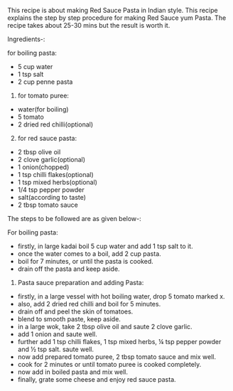 This recipe is about making Red Sauce Pasta in Indian style. This recipe explains the step by step procedure for making Red Sauce yum Pasta. The recipe takes about 25-30 mins but the result is worth it.

Ingredients-:

for boiling pasta:
* 5 cup water
* 1 tsp salt
* 2 cup penne pasta

1. for tomato puree:
* water(for boiling)
* 5 tomato
* 2 dried red chilli(optional)

2. for red sauce pasta:
* 2 tbsp olive oil
* 2 clove garlic(optional)
* 1 onion(chopped)
* 1 tsp chilli flakes(optional)
* 1 tsp mixed herbs(optional)
* 1/4 tsp pepper powder
* salt(according to taste)
* 2 tbsp tomato sauce

The steps to be followed are as given below-:

For boiling pasta:
* firstly, in large kadai boil 5 cup water and add 1 tsp salt to it.
* once the water comes to a boil, add 2 cup pasta.
* boil for 7 minutes, or until the pasta is cooked.
* drain off the pasta and keep aside.
1.  Pasta sauce preparation and adding Pasta:
* firstly, in a large vessel with hot boiling water, drop 5 tomato marked x.
* also, add 2 dried red chilli and boil for 5 minutes.
* drain off and peel the skin of tomatoes.
* blend to smooth paste, keep aside.
* in a large wok, take 2 tbsp olive oil and saute 2 clove garlic.
* add 1 onion and saute well.
* further add 1 tsp chilli flakes, 1 tsp mixed herbs, ¼ tsp pepper powder and ½ tsp salt. saute well.
* now add prepared tomato puree, 2 tbsp tomato sauce and mix well.
* cook for 2 minutes or until tomato puree is cooked completely.
* now add in boiled pasta and mix well.
* finally, grate some cheese and enjoy red sauce pasta.

